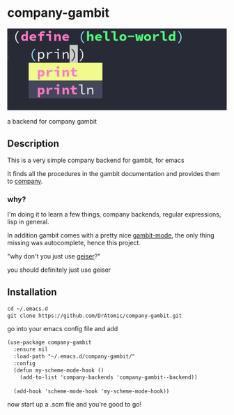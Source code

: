 # company-gambit

![example](Images/screenshot.png)

a backend for company gambit

## Description
This is a very simple company backend for gambit, for emacs

It finds all the procedures in the gambit documentation and provides them to [company](https://github.com/company-mode/company-mode).

### why?
I'm doing it to learn a few things, company backends, regular expressions, lisp in general.

In addition gambit comes with a pretty nice [gambit-mode](https://github.com/gambit/gambit/blob/master/misc/gambit.el), the only thing missing was autocomplete, hence this project. 

"why don't you just use [geiser](https://gitlab.com/emacs-geiser/gambit)?"

you should definitely just use geiser

## Installation
```
cd ~/.emacs.d
git clone https://github.com/DrAtomic/company-gambit.git
```

go into your emacs config file and add

```emacs
(use-package company-gambit
  :ensure nil
  :load-path "~/.emacs.d/company-gambit/"
  :config
  (defun my-scheme-mode-hook ()
    (add-to-list 'company-backends 'company-gambit--backend))

  (add-hook 'scheme-mode-hook 'my-scheme-mode-hook))

```

now start up a .scm file and you're good to go!
